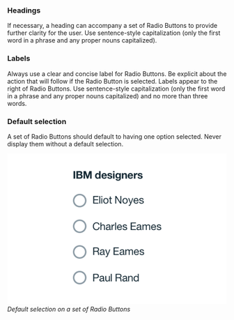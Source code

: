 ### Headings

If necessary, a heading can accompany a set of Radio Buttons to provide further clarity for the user. Use sentence-style capitalization (only the first word in a phrase and any proper nouns capitalized).

### Labels

Always use a clear and concise label for Radio Buttons. Be explicit about the action that will follow if the Radio Button is selected. Labels appear to the right of Radio Buttons. Use sentence-style capitalization (only the first word in a phrase and any proper nouns capitalized) and no more than three words.

### Default selection

A set of Radio Buttons should default to having one option selected. Never display them without a default selection.

![default selection on radio buttons](images/radio-button-usage-1.png)
_Default selection on a set of Radio Buttons_ 
